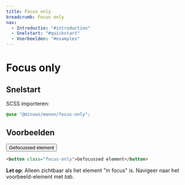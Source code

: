 ```yaml
---
title: Focus only
breadcrumb: Focus only
nav:
  - Introductie: "#introduction"
  - Snelstart: "#quickstart"
  - Voorbeelden: "#examples"
---
```


<h1 id="introduction">Focus only</h1>

<h2 id="quick-start">Snelstart</h2>

SCSS importeren:

```scss
@use "@minvws/manon/focus-only";
```

<h2 id="examples">Voorbeelden</h2>

<button class="focus-only">Gefocussed element</button>

```html
<button class="focus-only">Gefocussed element</button>
```

 <p class="warning">
   <strong>Let op</strong>: Alleen zichtbaar als het element "in focus" is. Navigeer naar het
   voorbeeld-element met <i>tab</i>.
 </p>
